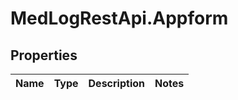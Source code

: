# MedLogRestApi.Appform

## Properties

Name | Type | Description | Notes
------------ | ------------- | ------------- | -------------


